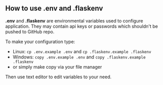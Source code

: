 ## How to use .env and .flaskenv
**.env** and **.flaskenv** are environmental variables used to configure application. They may contain api keys or passwords
which shouldn't be pushed to GitHub repo.

To make your configuration type:
* Linux: `cp .env.example .env` and `cp .flaskenv.example .flaskenv` 
* Windows: `copy .env.example .env` and `copy .flaskenv.example .flaskenv`
* or simply make copy via your file manager

Then use text editor to edit variables to your need.